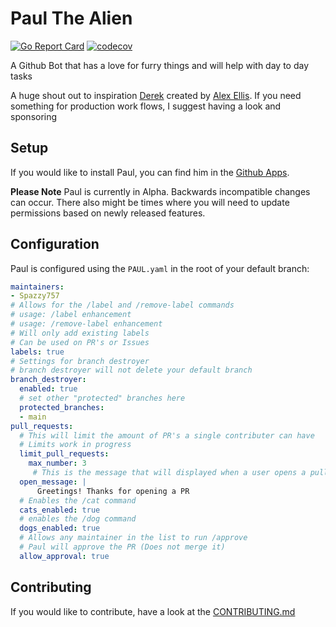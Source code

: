 # Paul The Alien
[![Go Report Card](https://goreportcard.com/badge/github.com/Spazzy757/paul)](https://goreportcard.com/report/github.com/Spazzy757/paul)
[![codecov](https://codecov.io/gh/Spazzy757/paul/branch/main/graph/badge.svg)](https://codecov.io/gh/Spazzy757/paul)

A Github Bot that has a love for furry things and will help with day to day tasks

A huge shout out to inspiration [Derek](https://github.com/alexellis/derek) created by [Alex Ellis](https://github.com/alexellis). If you need something for production work flows, I suggest having a look and sponsoring

## Setup

If you would like to install Paul, you can find him in the [Github Apps](https://github.com/apps/paulthealien). 

**Please Note** Paul is currently in Alpha. Backwards incompatible changes can occur. There also might be times where you will need to update permissions based on newly released features.

## Configuration

Paul is configured using the `PAUL.yaml` in the root of your default branch:

```yaml
maintainers:
- Spazzy757
# Allows for the /label and /remove-label commands
# usage: /label enhancement
# usage: /remove-label enhancement
# Will only add existing labels
# Can be used on PR's or Issues
labels: true
# Settings for branch destroyer
# branch destroyer will not delete your default branch
branch_destroyer:
  enabled: true
  # set other "protected" branches here
  protected_branches:
  - main
pull_requests:
  # This will limit the amount of PR's a single contributer can have
  # Limits work in progress
  limit_pull_requests:
    max_number: 3
     # This is the message that will displayed when a user opens a pull request
  open_message: |
      Greetings! Thanks for opening a PR
  # Enables the /cat command
  cats_enabled: true
  # enables the /dog command
  dogs_enabled: true
  # Allows any maintainer in the list to run /approve
  # Paul will approve the PR (Does not merge it)
  allow_approval: true
```

## Contributing

If you would like to contribute, have a look at the [CONTRIBUTING.md](https://github.com/Spazzy757/paul/blob/main/CONTRIBUTING.md)
